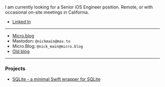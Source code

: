 I am currently looking for a Senior iOS Engineer position.
Remote, or with occasional on-site meetings in California.

* [Linked In](https://www.linkedin.com/in/davidnickmain/)

---

* [Micro.blog](https://nick-main.micro.blog)
* Mastodon: `@nickmain@mas.to`
* Micro.Blog: `@nick_main@micro.blog`
* [Old blog](http://epistemologicalengineering.blogspot.com)

---

### Projects

* [SQLite - a minimal Swift wrapper for SQLite](https://hello.nickmain.com/SQLight/documentation/sqlight/)
